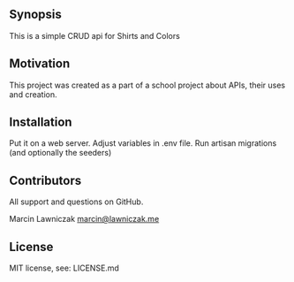 ## Synopsis

This is a simple CRUD api for Shirts and Colors

## Motivation

This project was created as a part of a school project about APIs, their uses and creation.

## Installation

Put it on a web server.
Adjust variables in .env file.
Run artisan migrations (and optionally the seeders)

## Contributors

All support and questions on GitHub.

Marcin Lawniczak <marcin@lawniczak.me>

## License

MIT license, see: LICENSE.md 